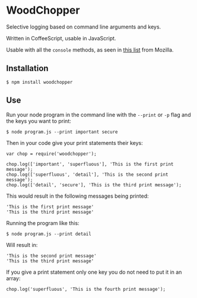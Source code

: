 WoodChopper
=============

Selective logging based on command line arguments and keys.
 
Written in CoffeeScript, usable in JavaScript.

Usable with all the `console` methods,
as seen in [this list](https://developer.mozilla.org/en/docs/Web/API/console) from Mozilla.

## Installation

    $ npm install woodchopper
    
## Use

Run your node program in the command line with the `--print` or `-p` flag and the keys you want to print:

    $ node program.js --print important secure
    
Then in your code give your print statements their keys:

    var chop = require('woodchopper');
    
    chop.log(['important', 'superfluous'], 'This is the first print message');
    chop.log(['superfluous', 'detail'], 'This is the second print message');
    chop.log(['detail', 'secure'], 'This is the third print message');
    
This would result in the following messages being printed:

    'This is the first print message'
    'This is the third print message'

Running the program like this:

    $ node program.js --print detail

Will result in:

    'This is the second print message'
    'This is the third print message'

If you give a print statement only one key you do not need to put it in an array:

    chop.log('superfluous', 'This is the fourth print message');

